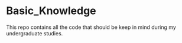# Basic_Knowledge

This repo contains all the code that should be keep in mind during my undergraduate studies.



